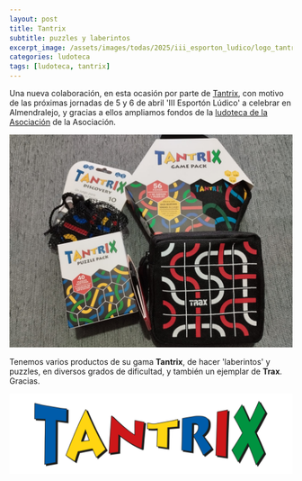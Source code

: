 ```yaml
---
layout: post
title: Tantrix
subtitle: puzzles y laberintos
excerpt_image: /assets/images/todas/2025/iii_esporton_ludico/logo_tantrix_p.png
categories: ludoteca
tags: [ludoteca, tantrix]
---
```


Una nueva colaboración, en esta ocasión por parte de [Tantrix](https://www.tantrix.com.es/), con motivo de las próximas jornadas de 5 y 6 de abril 'III Esportón Lúdico' a celebrar en Almendralejo, y gracias a ellos ampliamos fondos de la [ludoteca de la Asociación](https://boardgamegeek.com/collection/user/AsociacionCSIBadajoz?rankobjecttype=subtype&rankobjectid=1&columns=title%7Cthumbnail%7Cversion%7Ccomment&geekranks=Board%20Game%20Rank&own=1&objecttype=thing&ff=1&subtype=boardgame) de la Asociación.

![tantrix](/assets/images/todas/2025/ludoteca_tantrix_2025.jpg)

Tenemos varios productos de su gama <b>Tantrix</b>, de hacer 'laberintos' y puzzles, en diversos grados de dificultad, y también un ejemplar de <b>Trax</b>. Gracias.

![tantrix](/assets/images/todas/2025/iii_esporton_ludico/logo_tantrix.png)
